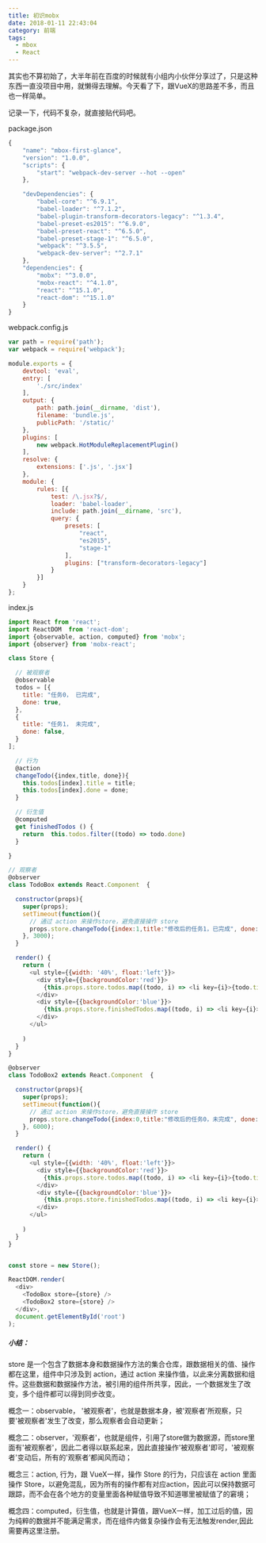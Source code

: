 ```yaml
---
title: 初识mobx
date: 2018-01-11 22:43:04
category: 前端
tags:
  - mbox
  - React
---
```


其实也不算初始了，大半年前在百度的时候就有小组内小伙伴分享过了，只是这种东西一直没项目中用，就懒得去理解。今天看了下，跟VueX的思路差不多，而且也一样简单。

记录一下，代码不复杂，就直接贴代码吧。

<!--more-->

package.json

```javascript
{
    "name": "mbox-first-glance",
    "version": "1.0.0",
    "scripts": {
        "start": "webpack-dev-server --hot --open"
    },

    "devDependencies": {
        "babel-core": "^6.9.1",
        "babel-loader": "^7.1.2",
        "babel-plugin-transform-decorators-legacy": "^1.3.4",
        "babel-preset-es2015": "^6.9.0",
        "babel-preset-react": "^6.5.0",
        "babel-preset-stage-1": "^6.5.0",
        "webpack": "^3.5.5",
        "webpack-dev-server": "^2.7.1"
    },
    "dependencies": {
        "mobx": "^3.0.0",
        "mobx-react": "^4.1.0",
        "react": "^15.1.0",
        "react-dom": "^15.1.0"
    }
}
```

webpack.config.js

```javascript
var path = require('path');
var webpack = require('webpack');

module.exports = {
    devtool: 'eval',
    entry: [
        './src/index'
    ],
    output: {
        path: path.join(__dirname, 'dist'),
        filename: 'bundle.js',
        publicPath: '/static/'
    },
    plugins: [
        new webpack.HotModuleReplacementPlugin()
    ],
    resolve: {
        extensions: ['.js', '.jsx']
    },
    module: {
        rules: [{
            test: /\.jsx?$/,
            loader: 'babel-loader',
            include: path.join(__dirname, 'src'),
            query: {
                presets: [
                    "react",
                    "es2015",
                    "stage-1"
                ],
                plugins: ["transform-decorators-legacy"]
            }
        }]
    }
};
```

index.js

```javascript
import React from 'react';
import ReactDOM  from 'react-dom';
import {observable, action, computed} from 'mobx';
import {observer} from 'mobx-react';

class Store {

  // 被观察者
  @observable 
  todos = [{
    title: "任务0， 已完成",
    done: true,
  },
  {
    title: "任务1， 未完成",
    done: false,
  }
];

  // 行为
  @action 
  changeTodo({index,title, done}){
    this.todos[index].title = title;
    this.todos[index].done = done;
  }

  // 衍生值
  @computed 
  get finishedTodos () {
    return  this.todos.filter((todo) => todo.done)
  }

}

// 观察者
@observer
class TodoBox extends React.Component  {

  constructor(props){
    super(props);
    setTimeout(function(){
      // 通过 action 来操作store，避免直接操作 store
      props.store.changeTodo({index:1,title:"修改后的任务1，已完成", done: true});
    }, 3000);
  }

  render() {
    return (
      <ul style={{width: '40%', float:'left'}}>
        <div style={{backgroundColor:'red'}}>
          {this.props.store.todos.map((todo, i) => <li key={i}>{todo.title}</li>)}
        </div>
        <div style={{backgroundColor:'blue'}}>
          {this.props.store.finishedTodos.map((todo, i) => <li key={i}>{todo.title}</li>)}
        </div>
      </ul>
      
    )
  }
}

@observer
class TodoBox2 extends React.Component  {

  constructor(props){
    super(props);
    setTimeout(function(){
      // 通过 action 来操作store，避免直接操作 store
      props.store.changeTodo({index:0,title:"修改后的任务0，未完成", done: false});
    }, 6000);
  }

  render() {
    return (
      <ul style={{width: '40%', float:'left'}}>
        <div style={{backgroundColor:'red'}}>
          {this.props.store.todos.map((todo, i) => <li key={i}>{todo.title}</li>)}
        </div>
        <div style={{backgroundColor:'blue'}}>
          {this.props.store.finishedTodos.map((todo, i) => <li key={i}>{todo.title}</li>)}
        </div>
      </ul>
      
    )
  }
}


const store = new Store();

ReactDOM.render(
  <div>
    <TodoBox store={store} />
    <TodoBox2 store={store} />
  </div>,
  document.getElementById('root')
);
```

##### 小结：

store 是一个包含了数据本身和数据操作方法的集合仓库，跟数据相关的值、操作都在这里，组件中只涉及到 action，通过 action 来操作值，以此来分离数据和组件。这些数据和数据操作方法，被引用的组件所共享，因此，一个数据发生了改变，多个组件都可以得到同步改变。

概念一：observable， '被观察者'，也就是数据本身，被'观察者'所观察，只要'被观察者'发生了改变，那么观察者会自动更新；

概念二：observer，'观察者'，也就是组件，引用了store做为数据源，而store里面有'被观察者'，因此二者得以联系起来，因此直接操作'被观察者'即可，'被观察者'变动后，所有的'观察者’都闻风而动；

概念三：action, 行为，跟 VueX一样，操作 Store 的行为，只应该在 action 里面操作 Store，以避免混乱，因为所有的操作都有对应action，因此可以保持数据可跟踪，而不会在各个地方的变量里面各种赋值导致不知道哪里被赋值了的窘境；

概念四：computed，衍生值，也就是计算值，跟VueX一样，加工过后的值，因为纯粹的数据并不能满足需求，而在组件内做复杂操作会有无法触发render,因此需要再这里注册。



